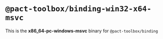 # `@pact-toolbox/binding-win32-x64-msvc`

This is the **x86_64-pc-windows-msvc** binary for `@pact-toolbox/binding`

